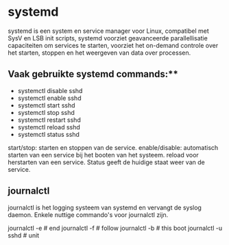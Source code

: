 # systemd 
systemd is een system en service manager voor Linux, compatibel met SysV en LSB
init scripts, systemd voorziet geavanceerde parallellisatie capaciteiten om
services te starten, voorziet het on-demand controle over het starten, stoppen
en het weergeven van data over processen.

## Vaak gebruikte systemd commands:**

* systemctl disable sshd
* systemctl enable sshd
* systemctl start sshd
* systemctl stop sshd
* systemctl restart sshd
* systemctl reload sshd
* systemctl status sshd

start/stop: starten en stoppen van de service. enable/disable: automatisch
starten van een service bij het booten van het systeem. reload voor herstarten
van een service. Status geeft de huidige staat weer van de service.

## journalctl
journalctl is het logging systeem van systemd en vervangt de syslog daemon. Enkele nuttige commando's voor journalctl zijn.

journalctl -e      # end
journalctl -f      # follow
journalctl -b      # this boot
journalctl -u sshd # unit
